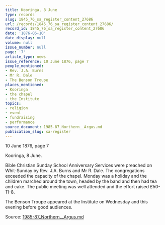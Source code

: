 ```yaml
---
title: Kooringa, 8 June
type: records
slug: 1845_76_sa_register_content_27686
url: /records/1845_76_sa_register_content_27686/
record_id: 1845_76_sa_register_content_27686
date: '1876-06-10'
date_display: null
volume: null
issue_number: null
page: '7'
article_type: news
issue_reference: 10 June 1876, page 7
people_mentioned:
- Rev. J.A. Burns
- Mr R. Dale
- The Benson Troupe
places_mentioned:
- Kooringa
- the chapel
- the Institute
topics:
- religion
- event
- fundraising
- performance
source_document: 1985-87_Northern__Argus.md
publication_slug: sa-register
---
```


10 June 1876, page 7

Kooringa, 8 June.

Bible Christian Sunday School Anniversary Services were preached on Whit-Sunday by Rev. J.A. Burns and Mr R. Dale.  The congregations exceeded the capacity of the chapel.  Monday was a holiday and the children marched around the town, headed by the band and then had tea and cake.  The public meeting was well attended and the effort raised £50-11-8.

The Benson Troupe appeared at the Institute on Wednesday and this evening before good audiences.


Source: [1985-87_Northern__Argus.md](/downloads/markdown/1985-87_Northern__Argus.md)
